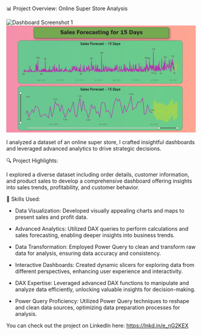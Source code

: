 📊 Project Overview: Online Super Store Analysis

![Dashboard Screenshot 1](./1.png)
![Dashboard Screenshot 2](./2.png)

I analyzed a dataset of an online super store, I crafted insightful dashboards and leveraged advanced analytics to drive strategic decisions.

🔍 Project Highlights:

I explored a diverse dataset including order details, customer information, and product sales to develop a comprehensive dashboard offering insights into sales trends, profitability, and customer behavior.


🔧 Skills Used:

- Data Visualization: Developed visually appealing charts and maps to present sales and profit data.

- Advanced Analytics: Utilized DAX queries to perform calculations and sales forecasting, enabling deeper insights into business trends.

- Data Transformation: Employed Power Query to clean and transform raw data for analysis, ensuring data accuracy and consistency.

- Interactive Dashboards: Created dynamic slicers for exploring data from different perspectives, enhancing user experience and interactivity.

- DAX Expertise: Leveraged advanced DAX functions to manipulate and analyze data efficiently, unlocking valuable insights for decision-making.

- Power Query Proficiency: Utilized Power Query techniques to reshape and clean data sources, optimizing data preparation processes for analysis.


You can check out the project on LinkedIn here: https://lnkd.in/e_nG2KEX
